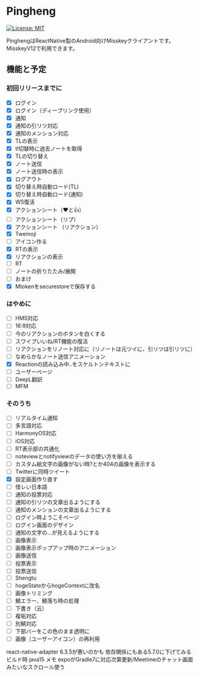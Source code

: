 # Pingheng

[![License: MIT](https://img.shields.io/badge/License-MIT-yellow.svg)](https://opensource.org/licenses/MIT)

 <!-- 日本語 [中文](Readme_CN.md) [English](Readme_EN.md) -->

PinghengはReactNative製のAndroid向けMisskeyクライアントです。
MisskeyV12で利用できます。

## 機能と予定

### 初回リリースまでに

- [x] ログイン
- [x] ログイン（ディープリンク使用）
- [x] 通知
- [x] 通知の引リツ対応
- [x] 通知のメンション対応
- [x] TLの表示
- [x] tl切替時に過去ノートを取得
- [x] TLの切り替え
- [x] ノート送信
- [x] ノート送信時の表示
- [x] ログアウト
- [x] 切り替え時自動ロード(TL)
- [x] 切り替え時自動ロード(通知)
- [x] WS復活
- [x] アクションシート（❤と👍）
- [ ] アクションシート（リプ）
- [x] アクションシート （リアクション）
- [x] Twemoji
- [ ] アイコン作る
- [x] RTの表示
- [x] リアクションの表示
- [ ] RT
- [ ] ノートの折りたたみ/展開
- [ ] おまけ
- [x] Mtokenをsecurestoreで保存する

### はやめに

- [ ] HMS対応
- [ ] 16:9対応
- [ ] 今のリアクションのボタンを白くする
- [ ] スワイプいいね/RT機能の復活
- [ ] リアクションをリノート対応に（リノートは元ツイに、引リツは引リツに）
- [ ] なめらかなノート送信アニメーション
- [x] Reactionの読み込み中..をスケルトンテキストに
- [ ] ユーザーページ
- [ ] DeepL翻訳
- [ ] MFM

### そのうち

- [ ] リアルタイム通知
- [ ] 多言語対応
- [ ] HarmonyOS対応
- [ ] iOS対応
- [ ] RT表示部の共通化
- [ ] noteviewとnotifyviewのデータの使い方を揃える
- [ ] カスタム絵文字の画像がない時?とか404の画像を表示する
- [ ] Twitterに同時ツイート
- [x] 設定画面作り直す
- [ ] 怪レい日本語
- [ ] 通知の投票対応
- [ ] 通知の引リツの文章出るようにする
- [ ] 通知のメンションの文章出るようにする
- [ ] ログイン時ようこそページ
- [ ] ログイン画面のデザイン
- [ ] 通知の文字の...が見えるようにする
- [ ] 画像表示
- [ ] 画像表示ポップアップ時のアニメーション
- [ ] 画像送信
- [ ] 投票表示
- [ ] 投票送信
- [ ] Shengtu
- [ ] hogeStateからhogeContextに改名
- [ ] 画像トリミング
- [ ] 鯖エラー、鯖落ち時の処理
- [ ] 下書き（云）
- [ ] 複垢対応
- [ ] 別鯖対応
- [ ] 下部バーをこの色のまま透明に
- [ ] 画像（ユーザーアイコン）の再利用

react-native-adapter 6.3.5が悪いのかも 依存関係にもある5.7.0に下げてみる
ビルド時 java15
メモ expoがGradle7に対応次第更新/Meetimeのチャット画面みたいなスクロール使う